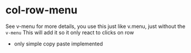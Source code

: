 # col-row-menu

See v-menu for more details, you use this just like v.menu, just without the ```v-menu```
This will add it so it only react to clicks on row

* only simple copy paste implemented

